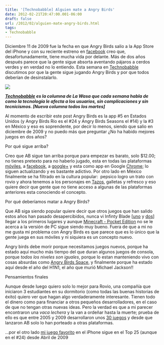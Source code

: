```yaml
---
title: '[Technobabble] Alguien mate a Angry Birds'
date: 2012-02-21T20:47:00.001-06:00
draft: false
url: /2012/02/alguien-mate-angry-birds.html
tags: 
- Technobabble
---
```


Diciembre 11 de 2009 fue la fecha en que Angry Birds salio a la App Store del iPhone y con su reciente estreno en [facebook](https://www.facebook.com/angrybirds) creo que, desafortunadamente, tiene mucha vida por delante. Más de dos años después parece que la gente sigue absorta aventando pájaros a cerdos verdes y en verdad no lo entiendo. Esta semana en [Technobabble](http://www.la-wasa.com/search/label/Technobabble) discutimos por que la gente sigue jugando Angry Birds y por que todos deberían de desinstalarlo.

  

[![](http://gadgetsin.com/uploads/2011/02/angry_birds_zombie_version_1.jpg)](http://gadgetsin.com/uploads/2011/02/angry_birds_zombie_version_1.jpg)

  

**_[Technobabble](http://www.la-wasa.com/search/label/Technobabble) es la columna de La Wasa que cada semana habla de como la tecnología le afecta a los usuarios, sin complicaciones y sin tecnicismos. \[Nueva columna todos los martes\]_**  

  
Al momento de escribir este post Angry Birds es la app #5 en Estados Unidos (y Angry Birds Rio es el #24 y Angry Birds Seasons el #14) y la #3 en México y eso es soprendente, por decir lo menos, siendo que salio en diciembre de 2009 y no puedo más que preguntar ¿No ha habido mejores juegos en dos años?  

Por qué sigue arriba?

Creo que AB sigue tan arriba porque para empezar es barato, solo $12.00; no tienes pretexto para no haberlo jugado, esta en todas las plataformas [móviles](http://www.rovio.com/en/our-work/games/view/1/angry-birds), a [facebook](https://www.facebook.com/angrybirds), a [google+](https://plus.google.com/games/971508122032) y esta como app en Google [Chrome](https://chrome.google.com/webstore/detail/aknpkdffaafgjchaibgeefbgmgeghloj); lo siguen actualizando y es bastante adictivo. Por otro lado en México finalmente se ha filtrado en la cultura popular:  pepsico logro un trato con rovio y ahora tenemos a los personajes en [Tazos](http://www.vuelatazos.com/), galletas y refresco y eso quiere decir que gente que no tiene acceso a algunas de las plataformas anteriores esta conociendo el concepto.

  

Por qué deberíamos matar a Angry Birds?

  

Que AB siga siendo popular quiere decir que otros juegos que han salido estos años han pasado desapercibidos, nunca vi Infinty Blade \[[uno](http://itunes.apple.com/us/app/infinity-blade/id387428400?mt=8) y [dos](http://itunes.apple.com/us/app/infinity-blade-ii/id447689011?mt=8)\] llegar a los primeros lugares y aunque [Minecraft - Pocket Edition](http://itunes.apple.com/app//id479516143?ign-mpt=uo%3D6&mt=8) no se le acerca a la versión de PC sigue siendo muy bueno. Fuera de que a mi no me gusta mi problema con Angry Birds es que parece que es lo único que la gente juega en sus móviles y ni siquiera es un concepto nuevo.

Angry birds debe morir porque necesitamos juegos nuevos, porque ha estado aquí mucho más tiempo del que duran algunos juegos de consola, porque _todos los niveles son iguales_, porque lo estan manteniendo vivo con cosas absurdas como [Angry Birds Space](http://space.angrybirds.com/teaser1/), y finalmente porque ha estado aquí desde el año del H1N1, el año que murió Michael Jackson!!

  

Pensamientos finales

  

Aunque desde luego quiero solo lo mejor para Rovio, una compañía que iniciaron 3 estudiantes en su dormitorio (como todas las buenas historias de éxito) quiero ver que hagan algo verdaderamente interesante. Tienen todo el dinero como para financiar a otros pequeños desarrolladores, en el caso de que no tengan otras nuevas ideas. Pero la verdad es que a mi parecer encontraron una _vaca lechera_ y la van a ordeñar hasta la muerte; prueba de ello es que entre 2005 y 2009 desarrollaron unos [30 juegos](http://en.wikipedia.org/wiki/Rovio_Mobile) y desde que lanzaron AB solo lo han porteado a otras plataformas. 

...por el otro lado [mi juego favorito](http://itunes.apple.com/us/app/doodle-jump-be-warned-insanely/id307727765?mt=8) en el iPhone sigue en el Top 25 (aunque en el #24) desde Abril de 2009

  

 <object class="BLOGGER-youtube-video" classid="clsid:D27CDB6E-AE6D-11cf-96B8-444553540000" codebase="http://download.macromedia.com/pub/shockwave/cabs/flash/swflash.cab#version=6,0,40,0" data-thumbnail-src="http://3.gvt0.com/vi/7UCm6uyzNE8/0.jpg" height="266" width="320">
<param name="movie" value="http://www.youtube.com/v/7UCm6uyzNE8&amp;fs=1&amp;source=uds"> 
<param name="bgcolor" value="#FFFFFF"> 
<embed width="320" height="266" src="http://www.youtube.com/v/7UCm6uyzNE8&amp;fs=1&amp;source=uds" type="application/x-shockwave-flash">
</object>